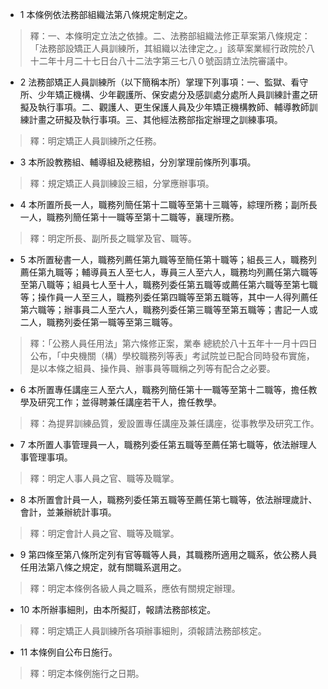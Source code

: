 * 1 本條例依法務部組織法第八條規定制定之。

> 釋：一、本條明定立法之依據。二、法務部組織法修正草案第八條規定：「法務部設矯正人員訓練所，其組織以法律定之。」該草案業經行政院於八十二年十月二十七日台八十二法字第三七八０號函請立法院審議中。

* 2 法務部矯正人員訓練所（以下簡稱本所）掌理下列事項：一、監獄、看守所、少年矯正機構、少年觀護所、保安處分及感訓處分處所人員訓練計畫之研擬及執行事項。二、觀護人、更生保護人員及少年矯正機構教師、輔導教師訓練計畫之研擬及執行事項。三、其他經法務部指定辦理之訓練事項。

> 釋：明定矯正人員訓練所之任務。

* 3 本所設教務組、輔導組及總務組，分別掌理前條所列事項。

> 釋：規定矯正人員訓練設三組，分掌應辦事項。

* 4 本所置所長一人，職務列簡任第十二職等至第十三職等，綜理所務；副所長一人，職務列簡任第十一職等至第十二職等，襄理所務。

> 釋：明定所長、副所長之職掌及官、職等。

* 5 本所置秘書一人，職務列薦任第九職等至簡任第十職等；組長三人，職務列薦任第九職等；輔導員五人至七人，專員三人至六人，職務均列薦任第六職等至第八職等；組員七人至十人，職務列委任第五職等或薦任第六職等至第七職等；操作員一人至三人，職務列委任第四職等至第五職等，其中一人得列薦任第六職等；辦事員二人至六人，職務列委任第三職等至第五職等；書記一人或二人，職務列委任第一職等至第三職等。

> 釋：「公務人員任用法」第六條修正案，業奉 總統於八十五年十一月十四日公布，「中央機關（構）學校職務列等表」考試院並已配合同時發布實施，是以本條之組員、操作員、辦事員等職稱之列等有配合之必要。

* 6 本所置專任講座三人至六人，職務列簡任第十一職等至第十二職等，擔任教學及研究工作；並得聘兼任講座若干人，擔任教學。

> 釋：為提昇訓練品質，爰設置專任講座及兼任講座，從事教學及研究工作。

* 7 本所置人事管理員一人，職務列委任第五職等至薦任第七職等，依法辦理人事管理事項。

> 釋：明定人事人員之官、職等及職掌。

* 8 本所置會計員一人，職務列委任第五職等至薦任第七職等，依法辦理歲計、會計，並兼辦統計事項。

> 釋：明定會計人員之官、職等及職掌。

* 9 第四條至第八條所定列有官等職等人員，其職務所適用之職系，依公務人員任用法第八條之規定，就有關職系選用之。

> 釋：明定本條例各級人員之職系，應依有關規定辦理。

* 10 本所辦事細則，由本所擬訂，報請法務部核定。

> 釋：明定矯正人員訓練所各項辦事細則，須報請法務部核定。

* 11 本條例自公布日施行。

> 釋：明定本條例施行之日期。

